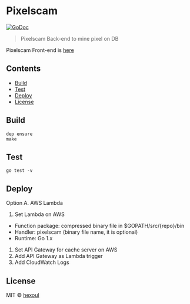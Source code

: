# Pixelscam

[![GoDoc](https://godoc.org/github.com/hexoul/pixelscam?status.svg)](https://godoc.org/github.com/hexoul/pixelscam)

> Pixelscam Back-end to mine pixel on DB

Pixelscam Front-end is [here](https://github.com/astrocket/pixelscam.me)

## Contents
- [Build](#build)
- [Test](#test)
- [Deploy](#deploy)
- [License](#license)

## Build
```shell
dep ensure
make
```

## Test
```shell
go test -v
```

## Deploy
Option A. AWS Lambda
1. Set Lambda on AWS
  - Function package: compressed binary file in $GOPATH/src/{repo}/bin
  - Handler: pixelscam (binary file name, it is optional)
  - Runtime: Go 1.x
1. Set API Gateway for cache server on AWS
1. Add API Gateway as Lambda trigger
1. Add CloudWatch Logs

## License
MIT © [hexoul](https://github.com/hexoul)

